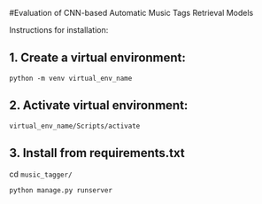 #Evaluation of CNN-based Automatic Music Tags Retrieval Models

Instructions for installation:

## 1. Create a virtual environment:
`python -m venv virtual_env_name`
## 2. Activate virtual environment:
`virtual_env_name/Scripts/activate`
## 3. Install from requirements.txt
cd `music_tagger/`

`python manage.py runserver`
